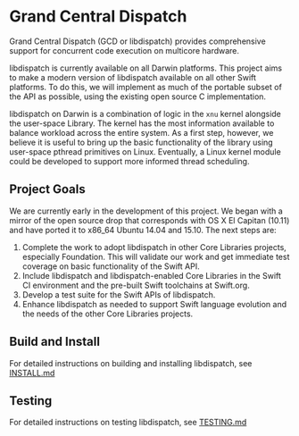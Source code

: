 # Grand Central Dispatch

Grand Central Dispatch (GCD or libdispatch) provides comprehensive support for concurrent code execution on multicore hardware.

libdispatch is currently available on all Darwin platforms. This project aims to make a modern version of libdispatch available on all other Swift platforms. To do this, we will implement as much of the portable subset of the API as possible, using the existing open source C implementation.

libdispatch on Darwin is a combination of logic in the `xnu` kernel alongside the user-space Library. The kernel has the most information available to balance workload across the entire system. As a first step, however, we believe it is useful to bring up the basic functionality of the library using user-space pthread primitives on Linux.  Eventually, a Linux kernel module could be developed to support more informed thread scheduling.

## Project Goals

We are currently early in the development of this project. We began with a mirror of the open source drop that corresponds with OS X El Capitan (10.11) and have ported it to x86_64 Ubuntu 14.04 and 15.10. The next steps are:

1. Complete the work to adopt libdispatch in other Core Libraries projects, especially Foundation. This will validate our work and get immediate test coverage on basic functionality of the Swift API.
2. Include libdispatch and libdispatch-enabled Core Libraries in the Swift CI environment and the pre-built Swift toolchains at Swift.org.
3. Develop a test suite for the Swift APIs of libdispatch.
4. Enhance libdispatch as needed to support Swift language evolution and the needs of the other Core Libraries projects.

## Build and Install

For detailed instructions on building and installing libdispatch, see [INSTALL.md](INSTALL.md)

## Testing

For detailed instructions on testing libdispatch, see [TESTING.md](TESTING.md)
